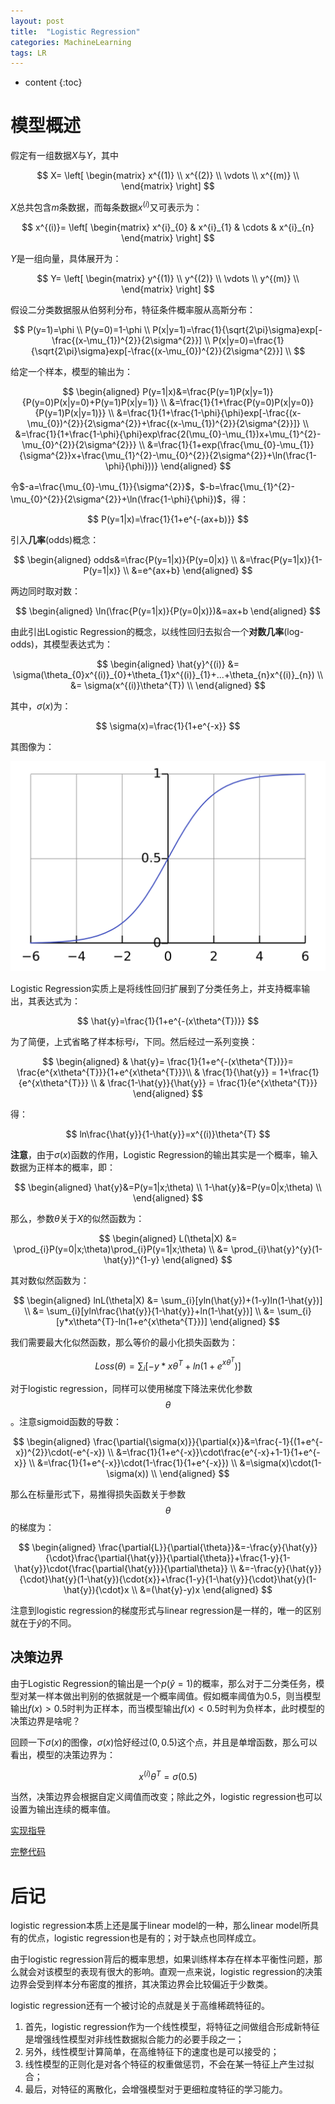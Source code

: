 ```yaml
---
layout: post
title:  "Logistic Regression"
categories: MachineLearning
tags: LR
---
```


* content
{:toc}

# 模型概述

假定有一组数据$X$与$Y$，其中

$$
X=
\left[
\begin{matrix}
 x^{(1)} \\
x^{(2)} \\
 \vdots \\
 x^{(m)} \\
\end{matrix}
\right]
$$

$X$总共包含$m$条数据，而每条数据$x^{(i)}$又可表示为：

$$
x^{(i)}=
\left[
\begin{matrix}
 x^{i}_{0} & x^{i}_{1} & \cdots & x^{i}_{n}
\end{matrix}
\right]
$$

$Y$是一组向量，具体展开为：

$$
Y=
\left[
\begin{matrix}
 y^{(1)} \\
y^{(2)} \\
 \vdots \\
y^{(m)} \\
\end{matrix}
\right]
$$

假设二分类数据服从伯努利分布，特征条件概率服从高斯分布：

$$
P(y=1)=\phi \\
P(y=0)=1-\phi \\
P(x|y=1)=\frac{1}{\sqrt{2\pi}\sigma}exp[-\frac{(x-\mu_{1})^{2}}{2\sigma^{2}}] \\
P(x|y=0)=\frac{1}{\sqrt{2\pi}\sigma}exp[-\frac{(x-\mu_{0})^{2}}{2\sigma^{2}}] \\
$$

给定一个样本，模型的输出为：

$$
\begin{aligned}
P(y=1|x)&=\frac{P(y=1)P(x|y=1)}{P(y=0)P(x|y=0)+P(y=1)P(x|y=1)} \\
&=\frac{1}{1+\frac{P(y=0)P(x|y=0)}{P(y=1)P(x|y=1)}} \\
&=\frac{1}{1+\frac{1-\phi}{\phi}exp[-\frac{(x-\mu_{0})^{2}}{2\sigma^{2}}+\frac{(x-\mu_{1})^{2}}{2\sigma^{2}}]} \\
&=\frac{1}{1+\frac{1-\phi}{\phi}exp\frac{2(\mu_{0}-\mu_{1})x+\mu_{1}^{2}-\mu_{0}^{2}}{2\sigma^{2}}} \\
&=\frac{1}{1+exp(\frac{\mu_{0}-\mu_{1}}{\sigma^{2}}x+\frac{\mu_{1}^{2}-\mu_{0}^{2}}{2\sigma^{2}}+\ln(\frac{1-\phi}{\phi}))}
\end{aligned}
$$

令$-a=\frac{\mu_{0}-\mu_{1}}{\sigma^{2}}$，$-b=\frac{\mu_{1}^{2}-\mu_{0}^{2}}{2\sigma^{2}}+\ln(\frac{1-\phi}{\phi})$，得：

$$
P(y=1|x)=\frac{1}{1+e^{-(ax+b)}}
$$

引入**几率**(odds)概念：

$$
\begin{aligned}
odds&=\frac{P(y=1|x)}{P(y=0|x)} \\
&=\frac{P(y=1|x)}{1-P(y=1|x)} \\
&=e^{ax+b}
\end{aligned}
$$

两边同时取对数：

$$
\begin{aligned}
\ln(\frac{P(y=1|x)}{P(y=0|x)})&=ax+b
\end{aligned}
$$

由此引出Logistic Regression的概念，以线性回归去拟合一个**对数几率**(log-odds)，其模型表达式为：

$$
\begin{aligned}
\hat{y}^{(i)}
 &= \sigma(\theta_{0}x^{(i)}_{0}+\theta_{1}x^{(i)}_{1}+...+\theta_{n}x^{(i)}_{n}) \\
 &= \sigma(x^{(i)}\theta^{T}) \\
\end{aligned}
$$

其中，$\sigma(x)$为：

$$
\sigma(x)=\frac{1}{1+e^{-x}}
$$

其图像为：

![](img/Logistic-curve.svg)

Logistic Regression实质上是将线性回归扩展到了分类任务上，并支持概率输出，其表达式为：

$$
\hat{y}=\frac{1}{1+e^{-(x\theta^{T})}}
$$

为了简便，上式省略了样本标号$i$，下同。然后经过一系列变换：

$$
\begin{aligned}
& \hat{y}= \frac{1}{1+e^{-(x\theta^{T})}}= \frac{e^{x\theta^{T}}}{1+e^{x\theta^{T}}}\\
& \frac{1}{\hat{y}} = 1+\frac{1}{e^{x\theta^{T}}} \\
& \frac{1-\hat{y}}{\hat{y}} = \frac{1}{e^{x\theta^{T}}}
\end{aligned}
$$

得：

$$
ln\frac{\hat{y}}{1-\hat{y}}=x^{(i)}\theta^{T}
$$

**注意**，由于$\sigma(x)$函数的作用，Logistic Regression的输出其实是一个概率，输入数据为正样本的概率，即：

$$
\begin{aligned}
\hat{y}&=P(y=1|x;\theta) \\
1-\hat{y}&=P(y=0|x;\theta) \\
\end{aligned}
$$

那么，参数$\theta$关于$X$的似然函数为：

$$
\begin{aligned}
L(\theta|X) &= \prod_{i}P(y=0|x;\theta)\prod_{i}P(y=1|x;\theta) \\
			&= \prod_{i}\hat{y}^{y}(1-\hat{y})^{1-y}
\end{aligned}
$$

其对数似然函数为：

$$
\begin{aligned}
lnL(\theta|X) &= \sum_{i}[yln(\hat{y})+(1-y)ln(1-\hat{y})] \\
&= \sum_{i}[yln\frac{\hat{y}}{1-\hat{y}}+ln(1-\hat{y})] \\
&= \sum_{i}[y*x\theta^{T}-ln(1+e^{x\theta^{T}})]
\end{aligned}
$$

我们需要最大化似然函数，那么等价的最小化损失函数为：

$$
Loss(\theta)=\sum_{i}[-y*x\theta^{T}+ln(1+e^{x\theta^{T}})]
$$

对于logistic regression，同样可以使用梯度下降法来优化参数$$\theta$$。注意sigmoid函数的导数：

$$
\begin{aligned}
\frac{\partial{\sigma(x)}}{\partial{x}}&=\frac{-1}{(1+e^{-x})^{2}}\cdot(-e^{-x}) \\
&=\frac{1}{1+e^{-x}}\cdot\frac{e^{-x}+1-1}{1+e^{-x}} \\
&=\frac{1}{1+e^{-x}}\cdot(1-\frac{1}{1+e^{-x}}) \\
&=\sigma(x)\cdot(1-\sigma(x)) \\
\end{aligned}
$$

那么在标量形式下，易推得损失函数关于参数$$\theta​$$的梯度为：

$$
\begin{aligned}
\frac{\partial{L}}{\partial{\theta}}&=-\frac{y}{\hat{y}}{\cdot}\frac{\partial{\hat{y}}}{\partial{\theta}}+\frac{1-y}{1-\hat{y}}\cdot{\frac{\partial{\hat{y}}}{\partial\theta}} \\
&=-\frac{y}{\hat{y}}{\cdot}\hat{y}(1-\hat{y}){\cdot{x}}+\frac{1-y}{1-\hat{y}}{\cdot}\hat{y}(1-\hat{y}){\cdot}x \\
&=(\hat{y}-y)x
\end{aligned}
$$

注意到logistic regression的梯度形式与linear regression是一样的，唯一的区别就在于$\hat{y}$的不同。

## 决策边界

由于Logistic Regression的输出是一个$p(\hat{y}=1)$的概率，那么对于二分类任务，模型对某一样本做出判别的依据就是一个概率阈值。假如概率阈值为0.5，则当模型输出$f(x)>0.5$时判为正样本，而当模型输出$f(x)<0.5$时判为负样本，此时模型的决策边界是啥呢？

回顾一下$\sigma(x)$的图像，$\sigma(x)$恰好经过$(0, 0.5)$这个点，并且是单增函数，那么可以看出，模型的决策边界为：

$$
x^{(i)}\theta^{T}=\sigma(0.5)
$$

当然，决策边界会根据自定义阈值而改变；除此之外，logistic regression也可以设置为输出连续的概率值。

[实现指导](https://github.com/Daya-Jin/ML_for_learner/blob/master/linear_model/LogisticRegression.ipynb)

[完整代码](https://github.com/Daya-Jin/ML_for_learner/blob/master/linear_model/LogisticRegression.py)

# 后记

logistic regression本质上还是属于linear model的一种，那么linear model所具有的优点，logistic regression也是有的；对于缺点也同样成立。

由于logistic regression背后的概率思想，如果训练样本存在样本平衡性问题，那么就会对该模型的表现有很大的影响。直观一点来说，logistic regression的决策边界会受到样本分布密度的推挤，其决策边界会比较偏近于少数类。

logistic regression还有一个被讨论的点就是关于高维稀疏特征的。

1. 首先，logistic regression作为一个线性模型，将特征之间做组合形成新特征是增强线性模型对非线性数据拟合能力的必要手段之一；
2. 另外，线性模型计算简单，在高维特征下的速度也是可以接受的；
3. 线性模型的正则化是对各个特征的权重做惩罚，不会在某一特征上产生过拟合；
4. 最后，对特征的离散化，会增强模型对于更细粒度特征的学习能力。